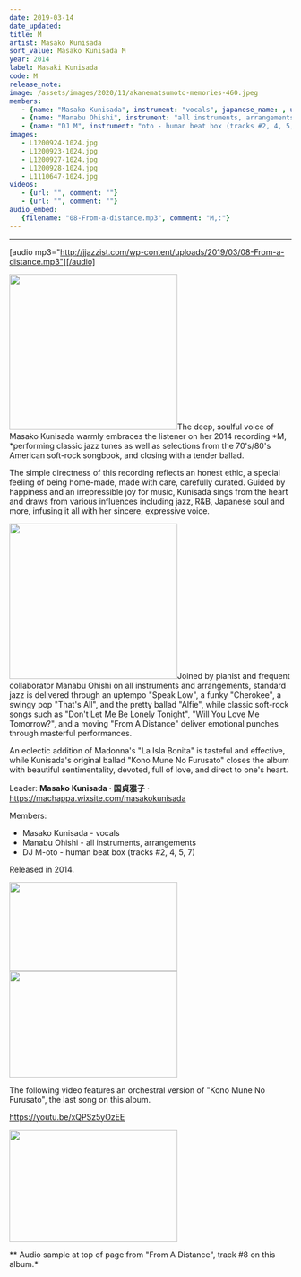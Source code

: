 ```yaml
---
date: 2019-03-14
date_updated: 
title: M
artist: Masako Kunisada
sort_value: Masako Kunisada M
year: 2014
label: Masaki Kunisada
code: M
release_note: 
image: /assets/images/2020/11/akanematsumoto-memories-460.jpeg
members:
   - {name: "Masako Kunisada", instrument: "vocals", japanese_name: , url: ""}
   - {name: "Manabu Ohishi", instrument: "all instruments, arrangements", japanese_name: , url: ""}
   - {name: "DJ M", instrument: "oto - human beat box (tracks #2, 4, 5, 7)", japanese_name: , url: ""}
images: 
   - L1200924-1024.jpg
   - L1200923-1024.jpg
   - L1200927-1024.jpg
   - L1200928-1024.jpg
   - L1110647-1024.jpg
videos: 
   - {url: "", comment: ""}
   - {url: "", comment: ""}
audio_embed:
   {filename: "08-From-a-distance.mp3", comment: "M,:"}
---
```

---
[audio mp3="http://jjazzist.com/wp-content/uploads/2019/03/08-From-a-distance.mp3"][/audio]

<a href="http://www.jjazzist.com/wp-content/uploads/2018/09/L1200924.jpg"><img class="size-medium wp-image-3154 alignright" src="http://www.jjazzist.com/wp-content/uploads/2018/09/L1200924-300x277.jpg" alt="" width="300" height="277" /></a>The deep, soulful voice of Masako Kunisada warmly embraces the listener on her 2014 recording *M, *performing classic jazz tunes as well as selections from the 70's/80's American soft-rock songbook, and closing with a tender ballad.

The simple directness of this recording reflects an honest ethic, a special feeling of being home-made, made with care, carefully curated. Guided by happiness and an irrepressible joy for music, Kunisada sings from the heart and draws from various influences including jazz, R&amp;B, Japanese soul and more, infusing it all with her sincere, expressive voice.

<a href="http://www.jjazzist.com/wp-content/uploads/2018/09/L1200923.jpg"><img class="size-medium wp-image-3153 alignright" src="http://www.jjazzist.com/wp-content/uploads/2018/09/L1200923-300x277.jpg" alt="" width="300" height="277" /></a>Joined by pianist and frequent collaborator Manabu Ohishi on all instruments and arrangements, standard jazz is delivered through an uptempo "Speak Low", a funky "Cherokee", a swingy pop "That's All", and the pretty ballad "Alfie", while classic soft-rock songs such as "Don't Let Me Be Lonely Tonight", "Will You Love Me Tomorrow?", and a moving "From A Distance" deliver emotional punches through masterful performances.

An eclectic addition of Madonna's "La Isla Bonita" is tasteful and effective, while Kunisada's original ballad "Kono Mune No Furusato" closes the album with beautiful sentimentality, devoted, full of love, and direct to one's heart.

Leader: <strong>Masako Kunisada · 国貞雅子</strong> · <a href="https://machappa.wixsite.com/masakokunisada">https://machappa.wixsite.com/masakokunisada</a>

Members:
<ul>
 	<li>Masako Kunisada - vocals</li>
 	<li>Manabu Ohishi - all instruments, arrangements</li>
 	<li>DJ M-oto - human beat box (tracks #2, 4, 5, 7)</li>
</ul>
Released in 2014.

<a href="http://www.jjazzist.com/wp-content/uploads/2018/09/L1200927.jpg"><img class="size-medium wp-image-3155 alignnone" src="http://www.jjazzist.com/wp-content/uploads/2018/09/L1200927-300x148.jpg" alt="" width="300" height="158" /></a><a href="http://www.jjazzist.com/wp-content/uploads/2018/09/L1200928.jpg"><img class="alignnone size-medium wp-image-3156" src="http://www.jjazzist.com/wp-content/uploads/2018/09/L1200928-300x182.jpg" alt="" width="300" height="190" /></a>

The following video features an orchestral version of "Kono Mune No Furusato", the last song on this album.

https://youtu.be/xQPSz5yOzEE

<a href="http://www.jjazzist.com/wp-content/uploads/2018/11/L1110647.jpg"><img class="alignnone size-medium wp-image-3689" src="http://www.jjazzist.com/wp-content/uploads/2018/11/L1110647-300x200.jpg" alt="" width="300" height="200" data-temp-aztec-id="c16cb8ec-02bc-441d-8da2-de3bc869b3a0" /></a>

** Audio sample at top of page from "From A Distance", track #8 on this album.*


